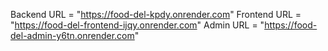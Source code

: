 Backend URL = "https://food-del-kpdy.onrender.com"
Frontend URL = "https://food-del-frontend-ijqy.onrender.com"
Admin URL = "https://food-del-admin-y6tn.onrender.com"
